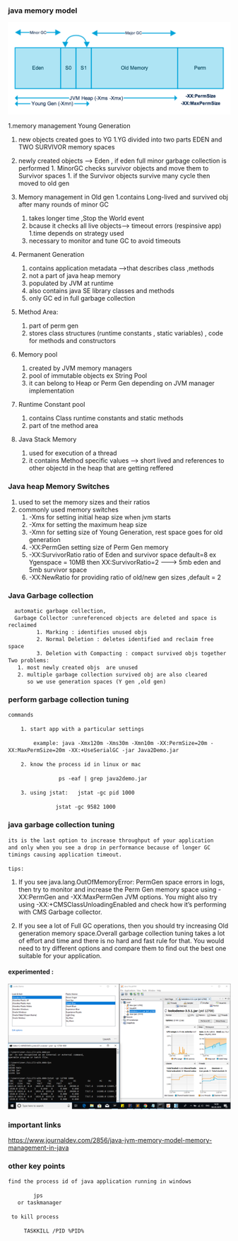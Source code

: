 ### java memory model

![JVM memory model](Java-Memory-Model.png)

 1.memory management Young Generation
   1. new objects created goes to YG
   1.YG divided into two parts EDEN and TWO SURVIVOR memory spaces
   1.  newly created objects --> Eden , if eden full minor garbage collection 
       is performed 
    1. MinorGC checks survivor objects and move them to Survivor spaces
    1. if the Survivor objects survive many cycle then moved to old gen
     
 1. Memory management in Old gen
    1.contains Long-lived and survived obj after many rounds of minor GC
    1. takes longer time ,Stop the World event
    1. bcause it checks all live objects--> timeout errors (respinsive app)
    1.time depends on strategy used
    1. necessary to monitor and tune GC to avoid timeouts
    
 1. Permanent Generation 
       1. contains application metadata -->that describes class ,methods       
       1. not a part of java heap memory
       1. populated by JVM at runtime 
       1. also contains java SE library classes and methods
       1. only GC ed in full garbage collection
       
 1. Method Area:
       1. part of perm gen 
       1. stores class structures (runtime constants , static variables) , code for methods and constructors
  1. Memory pool
       1. created by JVM memory managers 
       1. pool of immutable objects ex String Pool
       1. it can belong to Heap or Perm Gen depending on JVM manager implementation
  1. Runtime Constant pool             
        1. contains Class runtime constants and static methods
        1. part of tne method area
  1. Java Stack Memory
        1. used for execution of a thread
        1. it contains Method specific values --> short lived and references to other objectd in the heap 
           that are getting reffered
    
### Java heap Memory Switches
    
   1. used to set the memory sizes and their ratios
   1. commonly used memory switches
        1. -Xms  for setting initial heap size when jvm starts
        1. -Xmx  for setting the maximum heap size 
        1. -Xmn   for setting size of Young Generation, rest space goes for old generation
        1. -XX:PermGen  setting size of Perm Gen memory
        1. -XX:SurvivorRatio ratio of Eden and survivor space default=8
            ex Ygenspace = 10MB then XX:SurvivorRatio=2 ---> 5mb eden and 5mb survivor space
        1. -XX:NewRatio for providing ratio of old/new gen sizes ,default = 2
        
### Java Garbage collection    
      automatic garbage collection,      
      Garbage Collector :unreferenced objects are deleted and space is reclaimed           
             1. Marking : identifies unused objs
             2. Normal Deletion : deletes identified and reclaim free space
             3. Deletion with Compacting : compact survived objs together
    Two problems:
       1. most newly created objs  are unused
       2. multiple garbage collection survived obj are also cleared
          so we use generation spaces (Y gen ,old gen)
                   

### perform garbage collection tuning

    commands
        
        1. start app with a particular settings
            
            example: java -Xmx120m -Xms30m -Xmn10m -XX:PermSize=20m -XX:MaxPermSize=20m -XX:+UseSerialGC -jar Java2Demo.jar
        
        2. know the process id in linux or mac
                   
                    ps -eaf | grep java2demo.jar
             
        3. using jstat:   jstat -gc pid 1000
                   
                   jstat -gc 9582 1000
                                        
### java garbage collection tuning
    
    its is the last option to increase throughput of your application
    and only when you see a drop in performance because of longer GC timings causing application timeout.

    tips:
    
    
   1. If you see java.lang.OutOfMemoryError: PermGen space errors in logs, then try to monitor and increase the Perm Gen memory space
      using -XX:PermGen and -XX:MaxPermGen JVM options. You might also try using -XX:+CMSClassUnloadingEnabled and 
      check how it’s performing with CMS Garbage collector.
    
   2. If you see a lot of Full GC operations, then you should try increasing Old generation memory space.Overall garbage collection tuning 
      takes a lot of effort and time and there is no hard and fast rule for that. You would need to try different options and 
      compare them to find out the best one suitable for your application.
          
          
   

#### experimented :

![memory management in my pc done on a demo app](memorymanagement.png)


### important links

https://www.journaldev.com/2856/java-jvm-memory-model-memory-management-in-java


###  other key points
    
    find the process id of java application running in windows 
      
            jps 
       or taskmanager
      
     to kill process
        
         TASKKILL /PID %PID%
         
         
           



